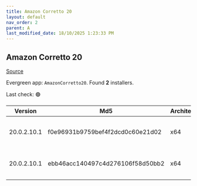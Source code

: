 ```yaml
---
title: Amazon Corretto 20
layout: default
nav_order: 2
parent: A
last_modified_date: 18/10/2025 1:23:33 PM
---
```


## Amazon Corretto 20

[Source](https://aws.amazon.com/corretto/)

Evergreen app: `AmazonCorretto20`. Found **2** installers.

Last check: 🟢

| Version     | Md5                              | Architecture | Type | URI                                                                                                                                                                                                          |
| ----------- | -------------------------------- | ------------ | ---- | ------------------------------------------------------------------------------------------------------------------------------------------------------------------------------------------------------------ |
| 20.0.2.10.1 | f0e96931b9759bef4f2dcd0c60e21d02 | x64          | msi  | [https://corretto.aws/downloads/resources/20.0.2.10.1/amazon-corretto-20.0.2.10.1-windows-x64.msi](https://corretto.aws/downloads/resources/20.0.2.10.1/amazon-corretto-20.0.2.10.1-windows-x64.msi)         |
| 20.0.2.10.1 | ebb46acc140497c4d276106f58d50bb2 | x64          | zip  | [https://corretto.aws/downloads/resources/20.0.2.10.1/amazon-corretto-20.0.2.10.1-windows-x64-jdk.zip](https://corretto.aws/downloads/resources/20.0.2.10.1/amazon-corretto-20.0.2.10.1-windows-x64-jdk.zip) |
